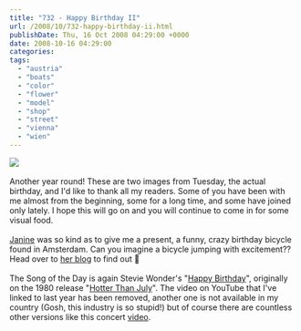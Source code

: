 ```yaml
---
title: "732 - Happy Birthday II"
url: /2008/10/732-happy-birthday-ii.html
publishDate: Thu, 16 Oct 2008 04:29:00 +0000
date: 2008-10-16 04:29:00
categories: 
tags: 
  - "austria"
  - "boats"
  - "color"
  - "flower"
  - "model"
  - "shop"
  - "street"
  - "vienna"
  - "wien"
---
```

<a href="https://d25zfm9zpd7gm5.cloudfront.net/1200x1200/2008/20081014_164601_ps.jpg" target="_blank"><img src="https://d25zfm9zpd7gm5.cloudfront.net/0600x0600/2008/20081014_164601_ps.jpg"/></a><br/><br/>Another year round! These are two images from Tuesday, the actual birthday, and I'd like to thank all my readers. Some of you have been with me almost from the beginning, some for a long time, and some have joined only lately. I hope this will go on and you will continue to come in for some visual food.<br/><br/><a href="http://1-photo-a-day.blogspot.com/" target="_blank">Janine</a> was so kind as to give me a present, a funny, crazy birthday bicycle found in Amsterdam. Can you imagine a bicycle jumping with excitement?? Head over to <a href="http://1-photo-a-day.blogspot.com/2008/10/111-congratulation.html" target="_blank">her blog</a> to find out 🙂<br/><br/><a href="https://d25zfm9zpd7gm5.cloudfront.net/1200x1200/2008/20081014_165958_ps.jpg" target="_blank"><img alt="" border="0" src="https://d25zfm9zpd7gm5.cloudfront.net/0150x0150/2008/20081014_165958_ps.jpg" style="margin: 0pt 0px 0pt 10px; float: right;"/></a> The Song of the Day is again Stevie Wonder's "<a href="http://www.lyricsfreak.com/s/stevie+wonder/happy+birthday_20131794.html" target="_blank">Happy Birthday</a>", originally on the 1980 release "<a href="http://www.amazon.com/Hotter-Than-July-Stevie-Wonder/dp/B00004SZWB" target="_blank">Hotter Than July</a>". The video on YouTube that I've linked to last year has been removed, another one is not available in my country (Gosh, this industry is so stupid!) but of course there are countless other versions like this concert <a href="http://www.youtube.com/watch?v=rszcDrVeu3Q" target="_blank">video</a>.
